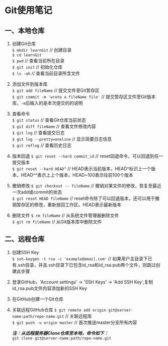 # Git使用笔记
## 一、本地仓库
1. 创建Git仓库  
` $ mkdir learnGit `	// 创建目录  
` $ cd learnGit `  
` $ pwd `	// 查看当前所在目录  
` $ git init `	// 初始化仓库  
` $ ls -ah `	// 查看当前目录所含文件

2. 添加文件到版本库  
` $ git add fileName `	// 提交文件至Git暂存区  
` $ git commit -m 'wrote a fileName file' `	// 提交暂存区文件至Git版本库，`-m`后输入的是本次提交的的说明  

3. 查看命令  
` $ git status `	// 查看Git仓库当前状态  
` $ git diff fileName `	// 查看文件修改内容  
` $ git log `	// 查看提交日志  
` $ git log --pretty=oneline `	// 显示简要日志信息  
` $ git reflog ` // 查看历史日志  

4. 版本回退
` $ git reset --hard commit_id `	// reset回退命令，可以回退到任一提交版本  
` $ git reset --hard HEAD^ `	// HEAD表示当前版本，HEAD^标识上一个版本，HEAD^^表示上上个版本，HEAD~100表示往前100个版本  

5. 撤销修改
` $ git checkout -- fileName `	// 撤销对某文件的修改，恢复至最近一次add或commit的状态  
` $ git reset HEAD fileName `	// reset命令除了可以回退版本，还可以用于撤销暂存区的修改，重新放回工作区。HEAD表示最新版本  

6. 删除文件
` $ rm fileName `	// 从系统文件管理器删除文件  
` $ git rm fileName `	// 从Git版本库中删除文件  

## 二、远程仓库
1. 创建SSH Key  
` $ ssh-keygen -t rsa -c 'example@email.com' `	// 如果用户主目录下已有.ssh目录，并且.ssh目录下已包含id_rsa和id_rsa.pub两个文件，则跳过创建此步骤  

2. 登录GitHub，'Account settings' -> 'SSH Keys' -> 'Add SSH Key',复制id_rsa.pub文件内容添加新的SSH Key  

3. 在GitHub创建一个Git仓库  

4. 关联远程GitHub仓库
` $ git remote add origin git@server-name:path/repo-name.git `	// 关联远程库  
` $ git push -u origin master `		// 首次推送master分支所有内容  

	***注：从远程服务器Clone仓库至本地，命令如下：***  
	` git clone git@server-name:path/repo-name.git `  



